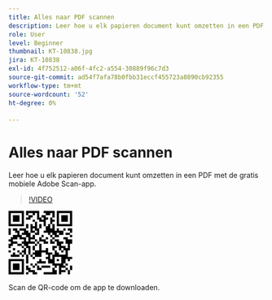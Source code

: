 ```yaml
---
title: Alles naar PDF scannen
description: Leer hoe u elk papieren document kunt omzetten in een PDF met de gratis mobiele Adobe Scan-app
role: User
level: Beginner
thumbnail: KT-10838.jpg
jira: KT-10838
exl-id: 4f752512-a06f-4fc2-a554-30889f96c7d3
source-git-commit: ad54f7afa78b0fbb31eccf455723a8890cb92355
workflow-type: tm+mt
source-wordcount: '52'
ht-degree: 0%

---
```


# Alles naar PDF scannen

Leer hoe u elk papieren document kunt omzetten in een PDF met de gratis mobiele Adobe Scan-app.

>[!VIDEO](https://video.tv.adobe.com/v/3409254?quality=12&learn=on&hidetitle=true)

![QR-code](../assets/Scanqrcode.jpg)

Scan de QR-code om de app te downloaden.
